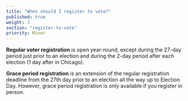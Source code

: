 ```yaml
---
title: "When should I register to vote?"
published: true
weight: 3
section: "register-to-vote"
priority: Minor
---
```

**Regular voter registration** is open year-round, except during the 27-day period just prior to an election and during the 2-day period after each election (1 day after in Chicago).  

**Grace period registration** is an extension of the regular registration deadline from the 27th day prior to an election all the way up to Election Day. However, grace period registration is only available if you register in person.  
